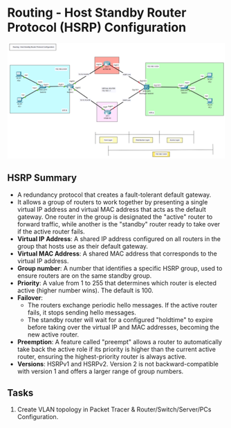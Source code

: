 # Routing - Host Standby Router Protocol (HSRP) Configuration

![HSRP Topology](3.28-Routing-HSRP-Config.png)

## HSRP Summary
+ A redundancy protocol that creates a fault-tolerant default gateway.
+ It allows a group of routers to work together by presenting a single virtual IP address and virtual MAC address that acts as the default gateway. 
One router in the group is designated the "active" router to forward traffic, while another is the "standby" router ready to take over if the active router fails.
+ **Virtual IP Address**: A shared IP address configured on all routers in the group that hosts use as their default gateway.
+ **Virtual MAC Address**: A shared MAC address that corresponds to the virtual IP address. 
+ **Group number**: A number that identifies a specific HSRP group, used to ensure routers are on the same standby group. 
+ **Priority**: A value from 1 to 255 that determines which router is elected active (higher number wins). The default is 100.
+ **Failover**: 
	- The routers exchange periodic hello messages. If the active router fails, it stops sending hello messages. 
	- The standby router will wait for a configured "holdtime" to expire before taking over the virtual IP and MAC addresses, becoming the new active router. 
+ **Preemption**: A feature called "preempt" allows a router to automatically take back the active role if its priority is higher than the current active router, ensuring the highest-priority router is always active. 
+ **Versions**: HSRPv1 and HSRPv2. Version 2 is not backward-compatible with version 1 and offers a larger range of group numbers. 


## Tasks
1. Create VLAN topology in Packet Tracer & Router/Switch/Server/PCs Configuration.
